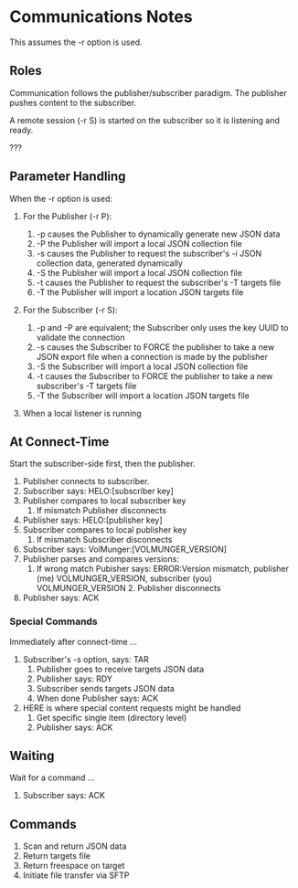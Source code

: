 # Communications Notes
This assumes the -r option is used.

## Roles
Communication follows the publisher/subscriber paradigm. The
publisher pushes content to the subscriber.

A remote session (-r S) is started on the subscriber so it
is listening and ready.

???

## Parameter Handling
When the -r option is used:

 1. For the Publisher (-r P):
    1. -p causes the Publisher to dynamically generate new JSON data
    2. -P the Publisher will import a local JSON collection file
    3. -s causes the Publisher to request the subscriber's -i JSON
    collection data, generated dynamically
    4. -S the Publisher will import a local JSON collection file
    5. -t causes the Publisher to request the subscriber's -T targets file
    6. -T the Publisher will import a location JSON targets file
 2. For the Subscriber (-r S):
    1. -p and -P are equivalent; the Subscriber only uses the key UUID
     to validate the connection
    2. -s causes the Subscriber to FORCE the publisher to take a new
    JSON export file when a connection is made by the publisher
    3. -S the Subscriber will import a local JSON collection file
    4. -t causes the Subscriber to FORCE the publisher to take a new
     subscriber's -T targets file
    5. -T the Subscriber will import a location JSON targets file
    
 2. When a local listener is running 

## At Connect-Time
Start the subscriber-side first, then the publisher.

 1. Publisher connects to subscriber.
 2. Subscriber says: HELO:[subscriber key]
 3. Publisher compares to local subscriber key
    1. If mismatch Publisher disconnects
 4. Publisher says: HELO:[publisher key]
 5. Subscriber compares to local publisher key
    1. If mismatch Subscriber disconnects
 5. Subscriber says: VolMunger:[VOLMUNGER_VERSION]
 6. Publisher parses and compares versions:
    1. If wrong match Pubisher says: ERROR:Version mismatch, publisher (me) VOLMUNGER_VERSION, subscriber (you) VOLMUNGER_VERSION
       2. Publisher disconnects
 7. Publisher says: ACK
 
 ### Special Commands
 Immediately after connect-time ...
 
 1. Subscriber's -s option, says: TAR
    1. Publisher goes to receive targets JSON data
    2. Publisher says: RDY
    3. Subscriber sends targets JSON data
    4. When done Publisher says: ACK
 2. HERE is where special content requests might be handled
    1. Get specific single item (directory level)
    2. Publisher says: ACK
 
 ## Waiting
 Wait for a command ...
 
 1. Subscriber says: ACK 

## Commands

 1. Scan and return JSON data
 2. Return targets file
 3. Return freespace on target
 4. Initiate file transfer via SFTP

